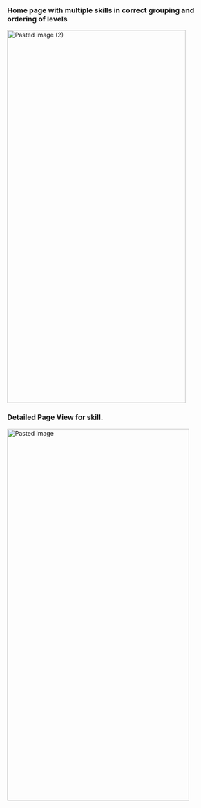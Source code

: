 ### Home page with multiple skills in correct grouping and ordering of levels
<img width="413" height="862" alt="Pasted image (2)" src="https://github.com/user-attachments/assets/76c95c85-c7e1-44ca-bf75-a2f1080145e3" />

### Detailed Page View for skill.
<img width="421" height="860" alt="Pasted image" src="https://github.com/user-attachments/assets/7d4255e6-d20b-4a22-b336-3c06d8f9dd37" />
